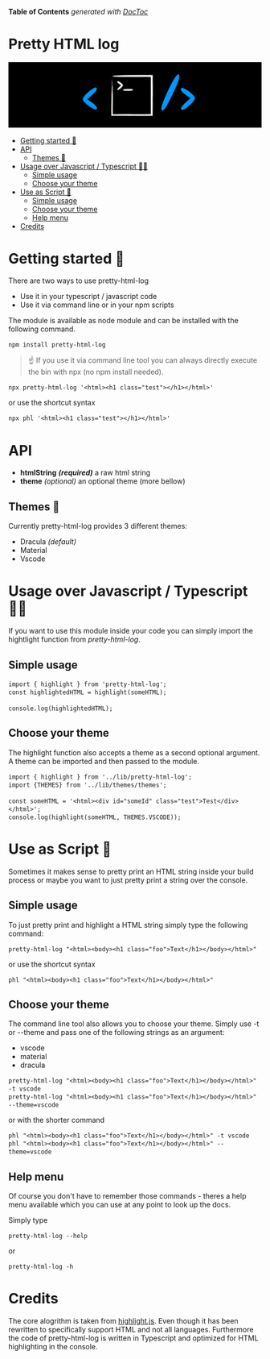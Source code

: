 <!-- START doctoc generated TOC please keep comment here to allow auto update -->
<!-- DON'T EDIT THIS SECTION, INSTEAD RE-RUN doctoc TO UPDATE -->

**Table of Contents** _generated with [DocToc](https://github.com/thlorenz/doctoc)_

<!-- END doctoc generated TOC please keep comment here to allow auto update -->

# Pretty HTML log

![Logo](https://raw.githubusercontent.com/kreuzerk/pretty-html-log/master/src/assets/phl-logo-black.png)

- [Getting started 🚀](#getting-started-)
- [API](#api)
  - [Themes 🎨](#themes-)
- [Usage over Javascript / Typescript 👨‍💻](#usage-over-javascript--typescript-%E2%80%8D)
  - [Simple usage](#simple-usage)
  - [Choose your theme](#choose-your-theme)
- [Use as Script 📜](#use-as-script-)
  - [Simple usage](#simple-usage-1)
  - [Choose your theme](#choose-your-theme-1)
  - [Help menu](#help-menu)
- [Credits](#credits)

# Getting started 🚀

There are two ways to use pretty-html-log

- Use it in your typescript / javascript code
- Use it via command line or in your npm scripts

The module is available as node module and can
be installed with the following command.

```
npm install pretty-html-log
```

> ☝️ If you use it via command line tool you can always directly execute
> the bin with npx (no npm install needed).

```
npx pretty-html-log '<html><h1 class="test"></h1></html>'
```

or use the shortcut syntax

```
npx phl '<html><h1 class="test"></h1></html>'
```

# API

- **htmlString** **_(required)_** a raw html string
- **theme** _(optional)_ an optional theme (more bellow)

## Themes 🎨

Currently pretty-html-log provides 3 different themes:

- Dracula _(default)_
- Material
- Vscode

# Usage over Javascript / Typescript 👨‍💻

If you want to use this module inside your code you can simply import the hightlight function from
_pretty-html-log_.

## Simple usage

```
import { highlight } from 'pretty-html-log';
const highlightedHTML = highlight(someHTML);

console.log(highlightedHTML);
```

## Choose your theme

The highlight function also accepts a theme as a second optional argument.
A theme can be imported and then passed to the module.

```
import { highlight } from '../lib/pretty-html-log';
import {THEMES} from '../lib/themes/themes';

const someHTML = '<html><div id="someId" class="test">Test</div></html>';
console.log(highlight(someHTML, THEMES.VSCODE));
```

# Use as Script 📜

Sometimes it makes sense to pretty print an HTML string inside your build process
or maybe you want to just pretty print a string over the console.

## Simple usage

To just pretty print and highlight a HTML string simply type the following command:

```
pretty-html-log "<html><body><h1 class="foo">Text</h1></body></html>"
```

or use the shortcut syntax

```
phl "<html><body><h1 class="foo">Text</h1></body></html>"
```

## Choose your theme

The command line tool also allows you to choose your theme. Simply use -t or --theme and pass
one of the following strings as an argument:

- vscode
- material
- dracula

```
pretty-html-log "<html><body><h1 class="foo">Text</h1></body></html>" -t vscode
pretty-html-log "<html><body><h1 class="foo">Text</h1></body></html>" --theme=vscode
```

or with the shorter command

```
phl "<html><body><h1 class="foo">Text</h1></body></html>" -t vscode
phl "<html><body><h1 class="foo">Text</h1></body></html>" --theme=vscode
```

## Help menu

Of course you don't have to remember those commands - theres a help menu available which you
can use at any point to look up the docs.

Simply type

```
pretty-html-log --help
```

or

```
pretty-html-log -h
```

# Credits

The core alogrithm is taken from [highlight.js](https://github.com/highlightjs/highlight.js).
Even though it has been rewritten to specifically support HTML and not all languages.
Furthermore the code of pretty-html-log is written in Typescript and optimized for HTML highlighting in the console.
